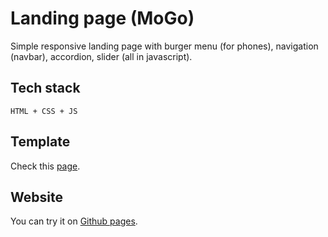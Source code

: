 # Landing page (MoGo)

Simple responsive landing page with burger menu (for phones), navigation (navbar), accordion, slider (all in javascript).

## Tech stack

```
HTML + CSS + JS
```

## Template

Check this [page](https://freebiesbug.com/psd-freebies/mogo-free-one-page-psd-template/).

## Website

You can try it on [Github pages](https://yoursaniki.github.io/Portfolio-Frontend-Project-MoGo/).
